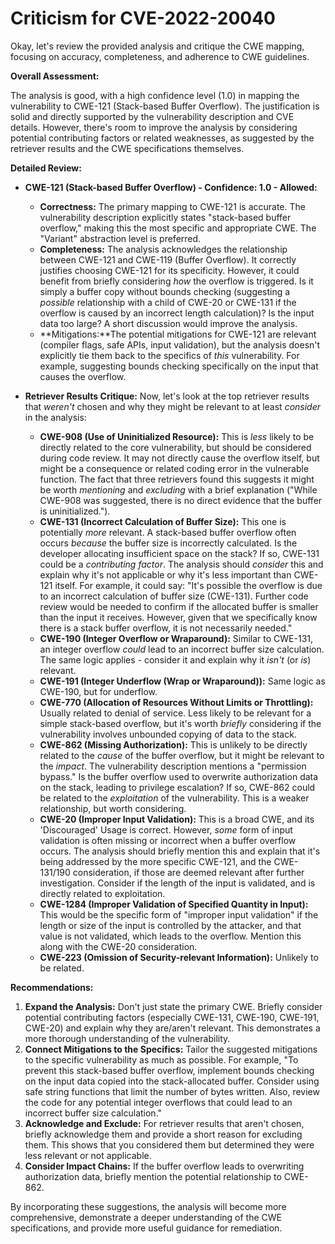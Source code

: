 # Criticism for CVE-2022-20040

Okay, let's review the provided analysis and critique the CWE mapping, focusing on accuracy, completeness, and adherence to CWE guidelines.

**Overall Assessment:**

The analysis is good, with a high confidence level (1.0) in mapping the vulnerability to CWE-121 (Stack-based Buffer Overflow). The justification is solid and directly supported by the vulnerability description and CVE details. However, there's room to improve the analysis by considering potential contributing factors or related weaknesses, as suggested by the retriever results and the CWE specifications themselves.

**Detailed Review:**

*   **CWE-121 (Stack-based Buffer Overflow) - Confidence: 1.0 - Allowed:**

    *   **Correctness:**  The primary mapping to CWE-121 is accurate. The vulnerability description explicitly states "stack-based buffer overflow," making this the most specific and appropriate CWE. The "Variant" abstraction level is preferred.
    *   **Completeness:** The analysis acknowledges the relationship between CWE-121 and CWE-119 (Buffer Overflow). It correctly justifies choosing CWE-121 for its specificity. However, it could benefit from briefly considering *how* the overflow is triggered. Is it simply a buffer copy without bounds checking (suggesting a *possible* relationship with a child of CWE-20 or CWE-131 if the overflow is caused by an incorrect length calculation)? Is the input data too large? A short discussion would improve the analysis.
    *   **Mitigations:**The potential mitigations for CWE-121 are relevant (compiler flags, safe APIs, input validation), but the analysis doesn't explicitly tie them back to the specifics of *this* vulnerability. For example, suggesting bounds checking specifically on the input that causes the overflow.

*   **Retriever Results Critique:**
    Now, let's look at the top retriever results that *weren't* chosen and why they might be relevant to at least *consider* in the analysis:

    *   **CWE-908 (Use of Uninitialized Resource):**  This is *less* likely to be directly related to the core vulnerability, but should be considered during code review. It may not directly cause the overflow itself, but might be a consequence or related coding error in the vulnerable function. The fact that three retrievers found this suggests it might be worth *mentioning* and *excluding* with a brief explanation ("While CWE-908 was suggested, there is no direct evidence that the buffer is uninitialized.").
    *   **CWE-131 (Incorrect Calculation of Buffer Size):** This one is potentially *more* relevant. A stack-based buffer overflow often occurs *because* the buffer size is incorrectly calculated. Is the developer allocating insufficient space on the stack? If so, CWE-131 could be a *contributing factor*. The analysis should *consider* this and explain why it's not applicable or why it's less important than CWE-121 itself. For example, it could say: "It's possible the overflow is due to an incorrect calculation of buffer size (CWE-131). Further code review would be needed to confirm if the allocated buffer is smaller than the input it receives. However, given that we specifically know there is a stack buffer overflow, it is not necessarily needed."
    *   **CWE-190 (Integer Overflow or Wraparound):** Similar to CWE-131, an integer overflow *could* lead to an incorrect buffer size calculation. The same logic applies - consider it and explain why it *isn't* (or *is*) relevant.
    *   **CWE-191 (Integer Underflow (Wrap or Wraparound)):** Same logic as CWE-190, but for underflow.
    *   **CWE-770 (Allocation of Resources Without Limits or Throttling):** Usually related to denial of service.  Less likely to be relevant for a simple stack-based overflow, but it's worth *briefly* considering if the vulnerability involves unbounded copying of data to the stack.
    *   **CWE-862 (Missing Authorization):** This is unlikely to be directly related to the *cause* of the buffer overflow, but it might be relevant to the *impact*. The vulnerability description mentions a "permission bypass."  Is the buffer overflow used to overwrite authorization data on the stack, leading to privilege escalation? If so, CWE-862 could be related to the *exploitation* of the vulnerability.  This is a weaker relationship, but worth considering.
    *   **CWE-20 (Improper Input Validation):** This is a broad CWE, and its 'Discouraged' Usage is correct. However, *some* form of input validation is often missing or incorrect when a buffer overflow occurs. The analysis should briefly mention this and explain that it's being addressed by the more specific CWE-121, and the CWE-131/190 consideration, if those are deemed relevant after further investigation. Consider if the length of the input is validated, and is directly related to exploitation.
    *   **CWE-1284 (Improper Validation of Specified Quantity in Input):** This would be the specific form of "improper input validation" if the length or size of the input is controlled by the attacker, and that value is not validated, which leads to the overflow. Mention this along with the CWE-20 consideration.
    *   **CWE-223 (Omission of Security-relevant Information):** Unlikely to be related.

**Recommendations:**

1.  **Expand the Analysis:**  Don't just state the primary CWE. Briefly consider potential contributing factors (especially CWE-131, CWE-190, CWE-191, CWE-20) and explain why they are/aren't relevant. This demonstrates a more thorough understanding of the vulnerability.
2.  **Connect Mitigations to the Specifics:** Tailor the suggested mitigations to the specific vulnerability as much as possible. For example, "To prevent this stack-based buffer overflow, implement bounds checking on the input data copied into the stack-allocated buffer. Consider using safe string functions that limit the number of bytes written. Also, review the code for any potential integer overflows that could lead to an incorrect buffer size calculation."
3.  **Acknowledge and Exclude:**  For retriever results that aren't chosen, briefly acknowledge them and provide a short reason for excluding them.  This shows that you considered them but determined they were less relevant or not applicable.
4.  **Consider Impact Chains:** If the buffer overflow leads to overwriting authorization data, briefly mention the potential relationship to CWE-862.

By incorporating these suggestions, the analysis will become more comprehensive, demonstrate a deeper understanding of the CWE specifications, and provide more useful guidance for remediation.